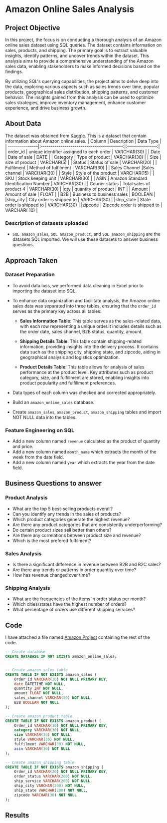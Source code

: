 #  Amazon Online Sales Analysis 
## Project Objective 
In this project, the focus is on conducting a thorough analysis of an Amazon online sales dataset using SQL queries. The dataset contains information on sales, products, and shipping. The primary goal is to extract valuable insights, identify patterns, and uncover trends within the dataset. This analysis aims to provide a comprehensive understanding of the Amazon sales data, enabling stakeholders to make informed decisions based on the findings.

By utilizing SQL's querying capabilities, the project aims to delve deep into the data, exploring various aspects such as sales trends over time, popular products, geographical sales distribution, shipping patterns, and customer behavior. The insights gained from this analysis can be used to optimize sales strategies, improve inventory management, enhance customer experience, and drive business growth.


## About Data 
The dataset was obtained from [Kaggle](https://www.kaggle.com/datasets/thedevastator/unlock-profits-with-e-commerce-sales-data). This is a dataset that contain information about  Amazon online sales.
| Column         | Description                               | Data Type       |
| ---------------|:-----------------------------------------:|:---------------:|
| order_id       | unique identifier assigned to each order  | VARCHAR(30)     |
| Date           | Date of sale                              |  DATE           |
| Category       | Type of product                           | VARCHAR(30)     |
| Size           | size of product                           | VARCHAR(5)      |
| Status         | Status of sale                            | VARCHAR(20)     |
| Fulfilment     | Method of fulfilment                      | VARCHAR(30)     |
| Sales Channel  |Sales channel                              |  VARCHAR(30)    |
| Style          | Style of the product                      | VARCHAR(15)     |
| SKU            | Stock keeping unit                        | VARCHAR(30)     |
| ASIN           | Amazon Standard Identification Number     | VARCHAR(30)     | 
| Courier status | Total sales of product 4                  | VARCHAR(30)     |
|qty             | quantity of product                       | INT             |
| Amount         | Amount of sale                            | FLOAT           |
| B2B            | Business to business sales                |  BOOLEAN        |
|ship_city       | City  order is  shipped to                |   VARCHAR(30)   |
|ship_state      | State order is  shipped to                | VARCHAR(30)     |
|zipcode         | Zipcode  order is  shipped to             |  VARCHAR( 10)   |

### Description of datasets uploaded
- `SQL amazon_sales`, `SQL amazon_product`, and `SQL amazon_shipping` are the datasets SQL imported. We will use these datasets to answer business questions.


## Approach Taken 
### Dataset Preparation
- To avoid data loss, we performed data cleaning in Excel prior to importing the dataset into SQL.
- To enhance data organization and facilitate analysis, the Amazon online sales data was separated into three  tables, ensuring that the `order_id` serves as the primary key across all tables:

    - **Sales Information Table**: This table serves as the sales-related data, with each row representing a unique order.It includes details such as the order date, sales channel, B2B 
     status, quantity, amount.

    - **Shipping Details Table**: This table contain shipping-related information, providing 
  insights into the delivery process. It contains data such as the shipping city, shipping 
  state, and zipcode, aiding in geographical analysis and logistics optimization.

    - **Product Details Table**: This table allows for analysis of sales performance at the product level. Key attributes such as product category, size, and fulfillment are stored, enabling insights into product popularity and fulfillment preferences.
- Data types of each column was checked and corrected appropriately.
- Build an `amazon_online_sales` database.
- Create `amazon_sales`, `amazon_product`, `amazon_shipping` tables  and import NOT NULL data into the tables.
  
### Feature Engineering on SQL
- Add a new column named ` revenue ` calculated as the product of quantity and price.
- Add a new column named ` month_name ` which extracts the month of the week from the date field.
- Add a new column named ` year ` which extracts the year from the date field.


## Business Questions to answer
### Product Analysis 
 - What are the top 5 best-selling products overall?
 - Can you identify any trends in the sales of products?
 -  Which product categories generate the highest revenue?
 - Are there any product categories that are consistently underperforming?
 - Do certain product sizes sell better than others?
 -  Are there any correlations between product size and revenue?
 -  Which is the most prefered fulfilment?
   
### Sales Analysis 
- Is there a significant difference in revenue between B2B and B2C sales?
- Are there any trends or patterns in order quantity over time?
- How has revenue changed over time?

### Shipping Analysis 
 - What are the frequencies of the items in  order status per month?
 - Which cities/states have the highest number of orders?
 - What percentage of orders use different shipping services?

## Code
I have attached a file named [Amazon Project](https://github.com/Kholeka98/Amazon-analysis/blob/main/Amazon%20Project.sql) containing the rest of the code.


```sql
-- Create database 
CREATE DATABASE IF NOT EXISTS amazon_online_sales;


-- Create amazon_sales table
CREATE TABLE IF NOT EXISTS amazon_sales (
    Order_id VARCHAR(30) NOT NULL PRIMARY KEY,
    date DATETIME NOT NULL,
    quantity INT NOT NULL,
    amount FLOAT NOT NULL,
    sales_channel VARCHAR(50) NOT NULL,
    B2B BOOLEAN NOT NULL
);

-- Create amazon_product table
CREATE TABLE IF NOT EXISTS amazon_product (
    Order_id VARCHAR(30) NOT NULL PRIMARY KEY,
    category VARCHAR(30) NOT NULL,
    size VARCHAR(30) NOT NULL,
    style VARCHAR(30) NOT NULL,
    fulfilment VARCHAR(30) NOT NULL,
    asin VARCHAR(30) NOT NULL
);

-- Create amazon_shipping table
CREATE TABLE IF NOT EXISTS amazon_shipping (
    Order_id VARCHAR(20) NOT NULL PRIMARY KEY,
    order_status VARCHAR(200) NOT NULL,
    ship_service VARCHAR(200) NOT NULL,
    ship_city VARCHAR(200) NOT NULL,
    ship_state VARCHAR(200) NOT NULL,
    zipcode VARCHAR(30) NOT NULL
);

```

## Results
